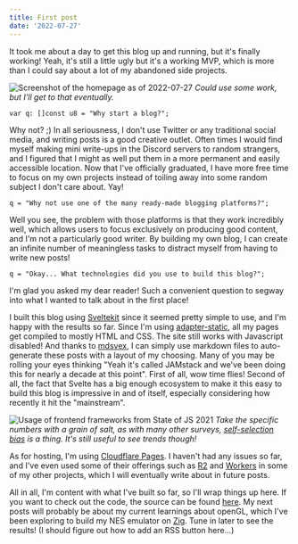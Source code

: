 ```yaml
---
title: First post
date: '2022-07-27'
---
```

It took me about a day to get this blog up and running, but it's finally working! Yeah, it's still a little ugly but it's a working MVP, which is more than I could say about a lot of my abandoned side projects.

![Screenshot of the homepage as of 2022-07-27](/01-first-post/homepage.png)
*Could use some work, but I'll get to that eventually.*

```zig
var q: []const u8 = "Why start a blog?";
```

Why not? ;)
In all seriousness, I don't use Twitter or any traditional social media, and writing posts is a good creative outlet.
Often times I would find myself making mini write-ups in the Discord servers to random strangers, and I figured that I might as well
put them in a more permanent and easily accessible location. Now that I've officially graduated, I have more free time to focus on my own
projects instead of toiling away into some random subject I don't care about. Yay!

```zig
q = "Why not use one of the many ready-made blogging platforms?";
```  

Well you see, the problem with those platforms is that they work incredibly well, which allows users to focus exclusively on producing good content, and I'm not a particularly good writer.
By building my own blog, I can create an infinite number of meaningless tasks to distract myself from having to write new posts!

```zig
q = "Okay... What technologies did you use to build this blog?";
```

I'm glad you asked my dear reader! Such a convenient question to segway into what I wanted to talk about in the first place!

I built this blog using [Sveltekit](https://kit.svelte.dev/) since it seemed pretty simple to use, and I'm happy with the results so far.
Since I'm using [adapter-static](https://github.com/sveltejs/kit/tree/master/packages/adapter-static), all my pages get compiled to mostly HTML and CSS. The site still
works with Javascript disabled!
And thanks to [mdsvex](https://mdsvex.com/), I can simply use markdown files to auto-generate these posts with a layout of my choosing.
Many of you may be rolling your eyes thinking "Yeah it's called JAMstack and we've been doing this for nearly a decade at this point". First of all, wow time flies! 
Second of all, the fact that Svelte has a big enough ecosystem to make it this easy to build this blog is impressive in and of itself, especially considering how recently it hit the "mainstream".

![Usage of frontend frameworks from State of JS 2021](/01-first-post/usage.png)
*Take the specific numbers with a grain of salt, as with many other surveys, [self-selection bias](https://en.wikipedia.org/wiki/Self-selection_bias) is a thing. It's still useful to see trends though!*

As for hosting, I'm using [Cloudflare Pages](https://pages.cloudflare.com/). I haven't had any issues so far, and I've even used some of their offerings such as [R2](https://www.cloudflare.com/products/r2/) and [Workers](https://workers.cloudflare.com/) in some of my other projects, which I will eventually write about in future posts. 

All in all, I'm content with what I've built so far, so I'll wrap things up here. If you want to check out the code, the source can be found [here](https://github.com/adarah/adarah).
My next posts will probably be about my current learnings about openGL, which I've
been exploring to build my NES emulator on [Zig](https://ziglang.org/). Tune in later to see the results! (I should figure out how to add an RSS button here...)